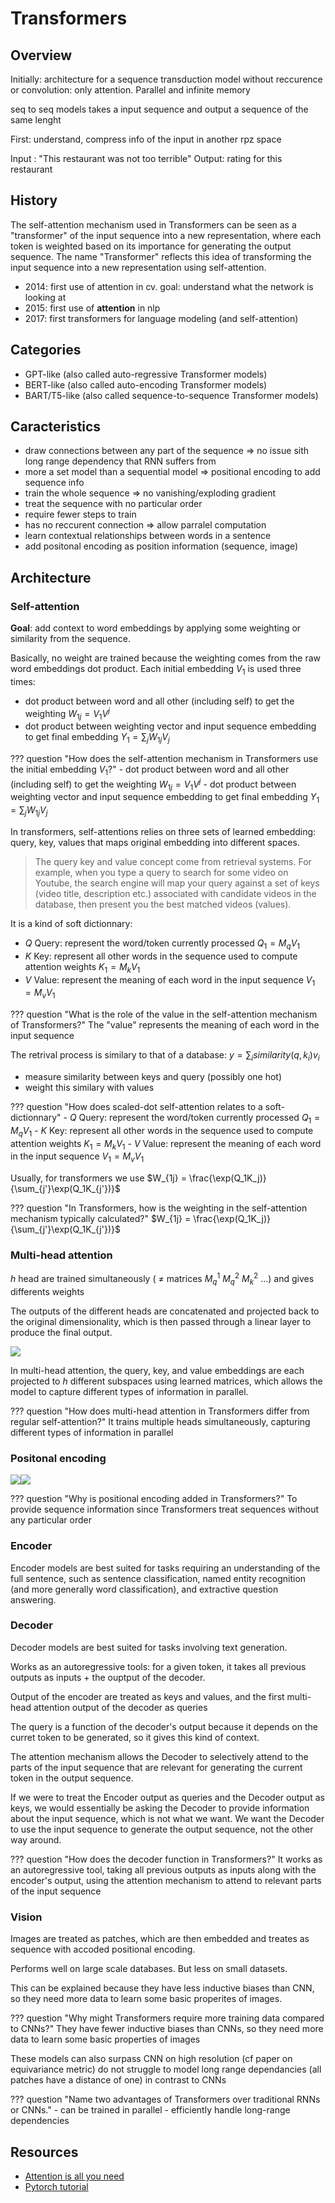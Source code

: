 # Transformers

## Overview

Initially: architecture for a sequence transduction model without reccurence or convolution: only attention. Parallel and infinite memory

seq to seq models takes a input sequence and output a sequence of the same lenght

First: understand, compress info of the input in another rpz space

Input : "This restaurant was not too terrible"
Output: rating for this restaurant

## History

The self-attention mechanism used in Transformers can be seen as a "transformer" of the input sequence into a new representation, where each token is weighted based on its importance for generating the output sequence. The name "Transformer" reflects this idea of transforming the input sequence into a new representation using self-attention.

- 2014: first use of attention in cv. goal: understand what the network is looking at
- 2015: first use of **attention** in nlp
- 2017: first transformers for language modeling (and self-attention)

## Categories

- GPT-like (also called auto-regressive Transformer models)
- BERT-like (also called auto-encoding Transformer models)
- BART/T5-like (also called sequence-to-sequence Transformer models)

## Caracteristics
- draw connections between any part of the sequence $\Rightarrow$ no issue sith long range dependency that RNN suffers from
- more a set model than a sequential model $\Rightarrow$ positional encoding to add sequence info
- train the whole sequence $\Rightarrow$ no vanishing/exploding gradient
- treat  the sequence with no particular order
- require fewer steps to train
- has no reccurent connection $\Rightarrow$ allow parralel computation
- learn contextual relationships between words in a sentence
- add positonal encoding as position information (sequence, image)

## Architecture
### Self-attention

**Goal**: add context to word embeddings by applying some weighting or similarity from the sequence.

Basically, no weight are trained because the weighting comes from the raw word embeddings dot product. Each initial embedding $V_1$ is used three times:

- dot product between word and all other (including self) to get the weighting $W_{1j} = V_1V^j$
- dot product between weighting vector and input sequence embedding to get final embedding $Y_1=\sum_j W_{1j}V_j$

??? question "How does the self-attention mechanism in Transformers use the initial embedding $V_1$?"
    - dot product between word and all other (including self) to get the weighting $W_{1j} = V_1V^j$
    - dot product between weighting vector and input sequence embedding to get final embedding $Y_1=\sum_j W_{1j}V_j$

In transformers, self-attentions relies on three sets of learned embedding: query, key, values that maps original embedding into different spaces.

> The query key and value concept come from retrieval systems. For example, when you type a query to search for some video on Youtube, the search engine will map your query against a set of keys (video title, description etc.) associated with candidate videos in the database, then present you the best matched videos (values).

It is a kind of soft dictionnary:

- $Q$ Query: represent the word/token currently processed $Q_1=M_qV_1$
- $K$ Key: represent all other words in the sequence used to compute attention weights $K_1=M_kV_1$
- $V$ Value: represent the meaning of each word in the input sequence $V_1=M_vV_1$

??? question "What is the role of the value in the self-attention mechanism of Transformers?"
    The "value" represents the meaning of each word in the input sequence

The retrival process is similary to that of a database: $y = \sum_i similarity(q,k_i)v_i$

- measure similarity between keys and query (possibly one hot)
- weight this similary with values

??? question "How does scaled-dot self-attention relates to a soft-dictionnary"
    - $Q$ Query: represent the word/token currently processed $Q_1=M_qV_1$
    - $K$ Key: represent all other words in the sequence used to compute attention weights $K_1=M_kV_1$
    - $V$ Value: represent the meaning of each word in the input sequence $V_1=M_vV_1$

Usually, for transformers we use $W_{1j} = \frac{\exp(Q_1K_j)}{\sum_{j'}\exp(Q_1K_{j'})}$

??? question "In Transformers, how is the weighting in the self-attention mechanism typically calculated?"
    $W_{1j} = \frac{\exp(Q_1K_j)}{\sum_{j'}\exp(Q_1K_{j'})}$

### Multi-head attention

$h$ head are trained simultaneously ( $\ne$ matrices $M_q^1$ $M_q^2$ $M_k^2$ ...) and gives differents weights

The outputs of the different heads are concatenated and projected back to the original dimensionality, which is then passed through a linear layer to produce the final output.

![](../fig/transformers_multiheadattention.png)

In multi-head attention, the query, key, and value embeddings are each projected to $h$ different subspaces using learned matrices, which allows the model to capture different types of information in parallel.

??? question "How does multi-head attention in Transformers differ from regular self-attention?"
    It trains multiple heads simultaneously, capturing different types of information in parallel

### Positonal encoding
![](../fig/transformers_positional_encoding_add.png)![](../fig/transformers_positional_encoding.png)

??? question "Why is positional encoding added in Transformers?"
    To provide sequence information since Transformers treat sequences without any particular order

### Encoder
Encoder models are best suited for tasks requiring an understanding of the full sentence, such as sentence classification, named entity recognition (and more generally word classification), and extractive question answering.

### Decoder
Decoder models are best suited for tasks involving text generation.

Works as an autoregressive tools: for a given token, it takes all previous outputs as inputs + the ouptput of the decoder.

Output of the encoder are treated as keys and values, and the first multi-head attention output of the decoder as queries

The query is a function of the decoder's output because it depends on the curret token to be generated, so it gives this kind of context.

The attention mechanism allows the Decoder to selectively attend to the parts of the input sequence that are relevant for generating the current token in the output sequence.

If we were to treat the Encoder output as queries and the Decoder output as keys, we would essentially be asking the Decoder to provide information about the input sequence, which is not what we want. We want the Decoder to use the input sequence to generate the output sequence, not the other way around.

??? question "How does the decoder function in Transformers?"
    It works as an autoregressive tool, taking all previous outputs as inputs along with the encoder's output, using the attention mechanism to attend to relevant parts of the input sequence

### Vision

Images are treated as patches, which are then embedded and treates as sequence with accoded positional encoding.

Performs well on large scale databases. But less on small datasets.

This can be explained because they have less inductive biases than CNN, so they need more data to learn some basic properites of images.

??? question "Why might Transformers require more training data compared to CNNs?"
    They have fewer inductive biases than CNNs, so they need more data to learn some basic properties of images

These models can also surpass CNN on high resolution  (cf paper on equivariance metric) do not struggle to model long range dependancies (all patches have a distance of one) in contrast to CNNs

??? question "Name two advantages of Transformers over traditional RNNs or CNNs."
    - can be trained in parallel
    - efficiently handle long-range dependencies

## Resources

- [Attention is all you need](https://arxiv.org/pdf/1706.03762.pdf)
- [Pytorch tutorial](https://pytorch.org/tutorials/beginner/transformer_tutorial.html)
